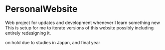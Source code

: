 # PersonalWebsite
Web project for updates and development whenever I learn something new
This is setup for me to iterate versions of this website possibly including entirely redesigning it.

on hold due to studies in Japan, and final year
